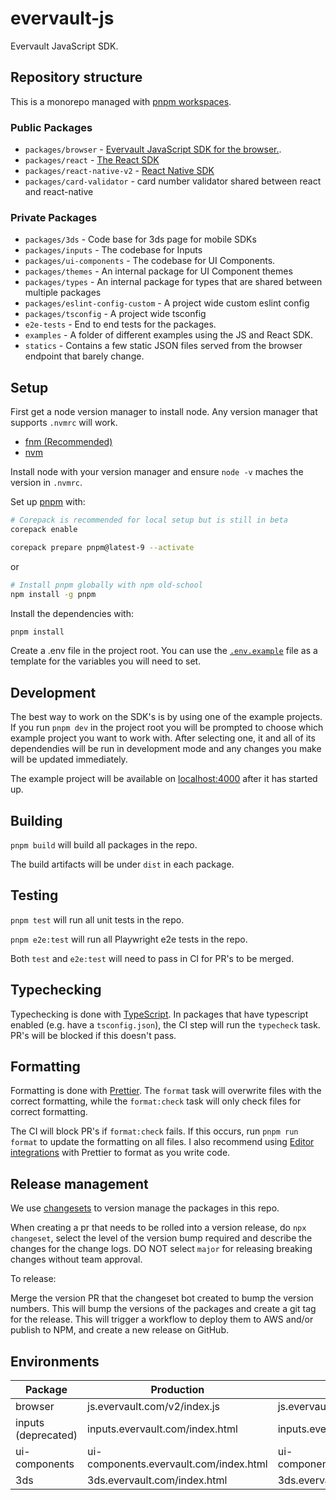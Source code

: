 # evervault-js

Evervault JavaScript SDK.

## Repository structure

This is a monorepo managed with [pnpm workspaces](https://pnpm.io/workspaces).

### Public Packages

- `packages/browser` - [Evervault JavaScript SDK for the browser.](https://docs.evervault.com/sdks/javascript).
- `packages/react` - [The React SDK](https://docs.evervault.com/sdks/reactjs)
- `packages/react-native-v2` - [React Native SDK](https://docs.evervault.com/sdks/react-native)
- `packages/card-validator` - card number validator shared between react and react-native

### Private Packages

- `packages/3ds` - Code base for 3ds page for mobile SDKs
- `packages/inputs` - The codebase for Inputs
- `packages/ui-components` - The codebase for UI Components.
- `packages/themes` - An internal package for UI Component themes
- `packages/types` - An internal package for types that are shared between multiple packages
- `packages/eslint-config-custom` - A project wide custom eslint config
- `packages/tsconfig` - A project wide tsconfig
- `e2e-tests` - End to end tests for the packages.
- `examples` - A folder of different examples using the JS and React SDK.
- `statics` - Contains a few static JSON files served from the browser endpoint that barely change.

## Setup

First get a node version manager to install node. Any version manager that supports `.nvmrc` will work.

- [fnm (Recommended)](https://github.com/Schniz/fnm)
- [nvm](https://github.com/nvm-sh/nvm)

Install node with your version manager and ensure `node -v` maches the version in `.nvmrc`.

Set up [pnpm](https://pnpm.io/) with:

```bash
# Corepack is recommended for local setup but is still in beta
corepack enable

corepack prepare pnpm@latest-9 --activate
```

or

```bash
# Install pnpm globally with npm old-school
npm install -g pnpm
```

Install the dependencies with:

```bash
pnpm install
```

Create a .env file in the project root. You can use the [`.env.example`](.env.example) file as a template for the variables you will need to set.

## Development

The best way to work on the SDK's is by using one of the example projects. If you run `pnpm dev` in the project root you will be prompted to choose which example project you want to work with. After selecting one, it and all of its dependendies will be run in development mode and any changes you make will be updated immediately.

The example project will be available on [localhost:4000](https://localhost:4000) after it has started up.

## Building

`pnpm build` will build all packages in the repo.

The build artifacts will be under `dist` in each package.

## Testing

`pnpm test` will run all unit tests in the repo.

`pnpm e2e:test` will run all Playwright e2e tests in the repo.

Both `test` and `e2e:test` will need to pass in CI for PR's to be merged.

## Typechecking

Typechecking is done with [TypeScript](https://www.typescriptlang.org/). In packages that have typescript enabled (e.g. have a `tsconfig.json`), the CI step will run the `typecheck` task. PR's will be blocked if this doesn't pass.

## Formatting

Formatting is done with [Prettier](https://prettier.io). The `format` task will overwrite files with the correct formatting, while the `format:check` task will only check files for correct formatting.

The CI will block PR's if `format:check` fails. If this occurs, run `pnpm run format` to update the formatting on all files. I also recommend using [Editor integrations](https://prettier.io/docs/en/editors.html) with Prettier to format as you write code.

## Release management

We use [changesets](https://github.com/changesets/changesets) to version manage the packages in this repo.

When creating a pr that needs to be rolled into a version release, do `npx changeset`, select the level of the version bump required and describe the changes for the change logs. DO NOT select `major` for releasing breaking changes without team approval.

To release:

Merge the version PR that the changeset bot created to bump the version numbers.
This will bump the versions of the packages and create a git tag for the release.
This will trigger a workflow to deploy them to AWS and/or publish to NPM, and create a new release on GitHub.

## Environments

| Package             | Production                             | Staging                                |
| ------------------- | -------------------------------------- | -------------------------------------- |
| browser             | js.evervault.com/v2/index.js           | js.evervault.io/v2/index.js            |
| inputs (deprecated) | inputs.evervault.com/index.html        | inputs.evervault.io/index.html         |
| ui-components       | ui-components.evervault.com/index.html | ui-components.evervault.com/index.html |
| 3ds                 | 3ds.evervault.com/index.html           | 3ds.evervault.io/index.html            |
